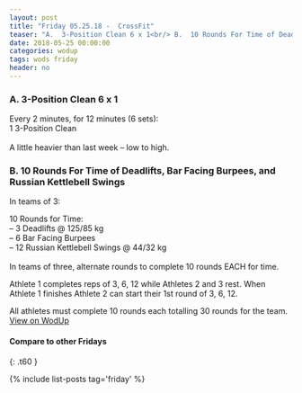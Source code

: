 ```yaml
---
layout: post
title: "Friday 05.25.18 -  CrossFit"
teaser: "A.  3-Position Clean 6 x 1<br/> B.  10 Rounds For Time of Deadlifts, Bar Facing Burpees, and Russian Kettlebell Swings"
date: 2018-05-25 00:00:00
categories: wodup
tags: wods friday
header: no
---
```



<h3>A.  3-Position Clean 6 x 1</h3>
Every 2 minutes, for 12 minutes (6 sets):<br/>1 3-Position Clean<br/><br/>A little heavier than last week – low to high. 
<h3>B.  10 Rounds For Time of Deadlifts, Bar Facing Burpees, and Russian Kettlebell Swings</h3>


In teams of 3:

10 Rounds for Time:<br/>– 3 Deadlifts @ 125/85 kg<br/>– 6 Bar Facing Burpees<br/>– 12 Russian Kettlebell Swings @ 44/32 kg<br/><br/>In teams of three, alternate rounds to complete 10 rounds EACH for time.

Athlete 1 completes reps of 3, 6, 12 while Athletes 2 and 3 rest.  When Athlete 1 finishes Athlete 2 can start their 1st round of 3, 6, 12.

All athletes must complete 10 rounds each totalling 30 rounds for the team.
<a href="https://www.wodup.com/gyms/asphodel/wods/6327" target="blank">View on WodUp</a>


#### Compare to other Fridays
{: .t60 }

{% include list-posts tag='friday' %}